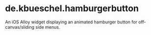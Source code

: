 # de.kbueschel.hamburgerbutton
An iOS Alloy widget displaying an animated hamburger button for off-canvas/sliding side menus.
